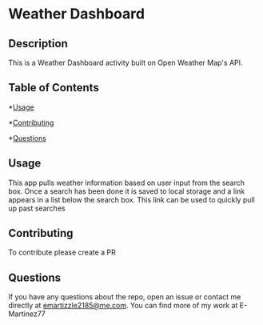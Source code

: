 # Weather Dashboard


## Description

This is a Weather Dashboard activity built on Open Weather Map's API.

## Table of Contents

\*[Usage](#usage)

\*[Contributing](#contributing)

\*[Questions](#tests)

## Usage

This app pulls weather information based on user input from the search box. Once a search has been done it is saved to local storage and a link appears in a list below the search box. This link can be used to quickly pull up past searches

## Contributing

To contribute please create a PR

## Questions

If you have any questions about the repo, open an issue or contact me directly at emartizzle2185@me.com.
You can find more of my work at E-Martinez77
